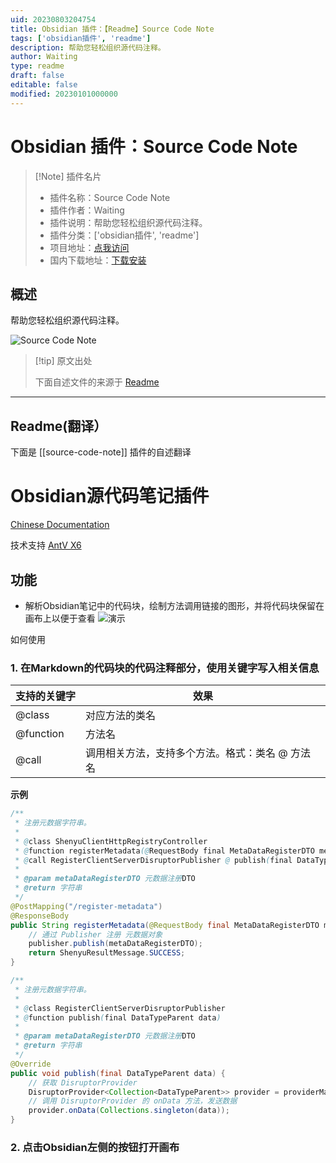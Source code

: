 ```yaml
---
uid: 20230803204754
title: Obsidian 插件：【Readme】Source Code Note
tags: ['obsidian插件', 'readme']
description: 帮助您轻松组织源代码注释。
author: Waiting
type: readme
draft: false
editable: false
modified: 20230101000000
---
```


# Obsidian 插件：Source Code Note

> [!Note] 插件名片
> - 插件名称：Source Code Note
> - 插件作者：Waiting
> - 插件说明：帮助您轻松组织源代码注释。
> - 插件分类：['obsidian插件', 'readme']
> - 项目地址：[点我访问](https://github.com/waiting0324/obsidian-code-note)
> - 国内下载地址：[下载安装](https://pkmer.cn/products/plugin/pluginMarket/?source-code-note)

## 概述

帮助您轻松组织源代码注释。

![Source Code Note](https://cdn.pkmer.cn/covers/source-code-note_new.gif!pkmer)

> [!tip] 原文出处
> 
>下面自述文件的来源于 [Readme](https://ghproxy.net/https://raw.githubusercontent.com/waiting0324/obsidian-code-note/master/README.md)
> 

---

## Readme(翻译）

下面是 [[source-code-note]] 插件的自述翻译


# Obsidian源代码笔记插件

[Chinese Documentation](./README-zh.md)

技术支持 [AntV X6](https://x6.antv.antgroup.com/)

## 功能

- 解析Obsidian笔记中的代码块，绘制方法调用链接的图形，并将代码块保留在画布上以便于查看
![演示](img/demo.gif)

如何使用

### 1. 在Markdown的代码块的代码注释部分，使用关键字写入相关信息

| 支持的关键字 | 效果                          |
| ------------ |-----------------------------|
| @class       | 对应方法的类名                    |
| @function    | 方法名                        |
| @call        | 调用相关方法，支持多个方法。格式：类名 @ 方法名 |

**示例**

```Java
/** 
 * 注册元数据字符串。
 * 
 * @class ShenyuClientHttpRegistryController
 * @function registerMetadata(@RequestBody final MetaDataRegisterDTO metaDataRegisterDTO)
 * @call RegisterClientServerDisruptorPublisher @ publish(final DataTypeParent data)
 * 
 * @param metaDataRegisterDTO 元数据注册DTO  
 * @return 字符串  
 */
@PostMapping("/register-metadata")  
@ResponseBody  
public String registerMetadata(@RequestBody final MetaDataRegisterDTO metaDataRegisterDTO) {  
    // 通过 Publisher 注册 元数据对象  
    publisher.publish(metaDataRegisterDTO);  
    return ShenyuResultMessage.SUCCESS;  
}
```

```Java
/** 
 * 注册元数据字符串。 
 * 
 * @class RegisterClientServerDisruptorPublisher
 * @function publish(final DataTypeParent data)
 * 
 * @param metaDataRegisterDTO 元数据注册DTO  
 * @return 字符串  
 */
@Override  
public void publish(final DataTypeParent data) {  
    // 获取 DisruptorProvider 
    DisruptorProvider<Collection<DataTypeParent>> provider = providerManage.getProvider();  
    // 调用 DisruptorProvider 的 onData 方法，发送数据  
    provider.onData(Collections.singleton(data));  
}
```

### 2. 点击Obsidian左侧的按钮打开画布



